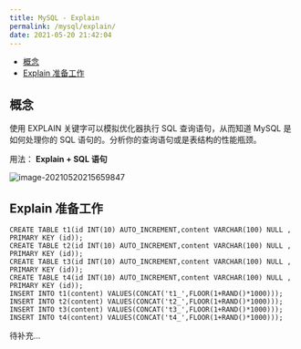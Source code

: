 ```yaml
---
title: MySQL - Explain
permalink: /mysql/explain/
date: 2021-05-20 21:42:04
---
```


<!-- START doctoc generated TOC please keep comment here to allow auto update -->
<!-- DON'T EDIT THIS SECTION, INSTEAD RE-RUN doctoc TO UPDATE -->


- [概念](#%E6%A6%82%E5%BF%B5)
- [Explain 准备工作](#explain-%E5%87%86%E5%A4%87%E5%B7%A5%E4%BD%9C)

<!-- END doctoc generated TOC please keep comment here to allow auto update -->

## 概念

使用 EXPLAIN 关键字可以模拟优化器执行 SQL 查询语句，从而知道 MySQL 是如何处理你的 SQL 语句的。分析你的查询语句或是表结构的性能瓶颈。

用法： **Explain + SQL 语句**

![image-20210520215659847](https://cdn.jsdelivr.net/gh/oddfar/static/img/MySQL高级.assets/image-20210520215659847.png)

## Explain 准备工作

```mysql
CREATE TABLE t1(id INT(10) AUTO_INCREMENT,content VARCHAR(100) NULL , PRIMARY KEY (id));
CREATE TABLE t2(id INT(10) AUTO_INCREMENT,content VARCHAR(100) NULL , PRIMARY KEY (id));
CREATE TABLE t3(id INT(10) AUTO_INCREMENT,content VARCHAR(100) NULL , PRIMARY KEY (id));
CREATE TABLE t4(id INT(10) AUTO_INCREMENT,content VARCHAR(100) NULL , PRIMARY KEY (id));
INSERT INTO t1(content) VALUES(CONCAT('t1_',FLOOR(1+RAND()*1000)));
INSERT INTO t2(content) VALUES(CONCAT('t2_',FLOOR(1+RAND()*1000)));
INSERT INTO t3(content) VALUES(CONCAT('t3_',FLOOR(1+RAND()*1000)));
INSERT INTO t4(content) VALUES(CONCAT('t4_',FLOOR(1+RAND()*1000)));
```





待补充...